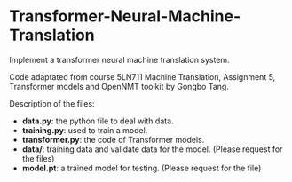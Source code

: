 # Transformer-Neural-Machine-Translation

Implement a transformer neural machine translation system.

Code adaptated from course 5LN711 Machine Translation, Assignment 5, Transformer models and OpenNMT toolkit by Gongbo Tang.

Description of the files:
- **data.py**: the python file to deal with data.
- **training.py**: used to train a model.
- **transformer.py**: the code of Transformer models.
- **data/**: training data and validate data for the model. (Please request for the files)
- **model.pt**: a trained model for testing. (Please request for the file)
